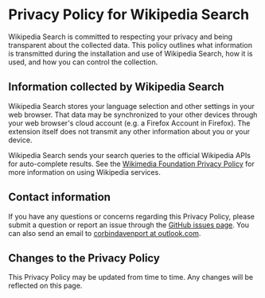 # Privacy Policy for Wikipedia Search

Wikipedia Search is committed to respecting your privacy and being transparent about the collected data. This policy outlines what information is transmitted during the installation and use of Wikipedia Search, how it is used, and how you can control the collection.

## Information collected by Wikipedia Search

Wikipedia Search stores your language selection and other settings in your web browser. That data may be synchronized to your other devices through your web browser's cloud account (e.g. a Firefox Account in Firefox). The extension itself does not transmit any other information about you or your device.

Wikipedia Search sends your search queries to the official Wikipedia APIs for auto-complete results. See the [Wikimedia Foundation Privacy Policy](https://foundation.wikimedia.org/wiki/Policy:Privacy_policy) for more information on using Wikipedia services.

## Contact information

If you have any questions or concerns regarding this Privacy Policy, please submit a question or report an issue through the [GitHub issues page](https://github.com/corbindavenport/wikipedia-search/issues). You can also send an email to [corbindavenport at outlook.com](mailto:corbindavenport@outlook.com?subject=Wikipedia%20Search%20Privacy).

## Changes to the Privacy Policy

This Privacy Policy may be updated from time to time. Any changes will be reflected on this page.
